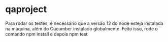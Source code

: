 # qaproject

Para rodar os testes, é necessário que a versão 12 do node esteja instalada na máquina, além do Cucumber instalado globalmente.
Feito isso, rode o comando npm install e depois npm test